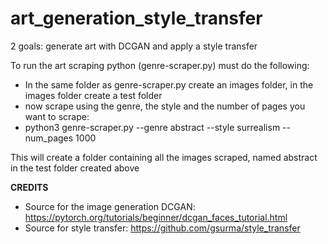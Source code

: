 # art_generation_style_transfer
2 goals: generate art with DCGAN and apply a style transfer

To run the art scraping python (genre-scraper.py) must do the following:
* In the same folder as genre-scraper.py create an images folder, in the images folder create a test folder
* now scrape using the genre, the style and the number of pages you want to scrape:
* python3 genre-scraper.py --genre abstract --style surrealism --num_pages 1000

This will create a folder containing all the images scraped, named abstract in the test folder created above


**CREDITS**

* Source for the image generation DCGAN: https://pytorch.org/tutorials/beginner/dcgan_faces_tutorial.html
* Source for style transfer: https://github.com/gsurma/style_transfer

